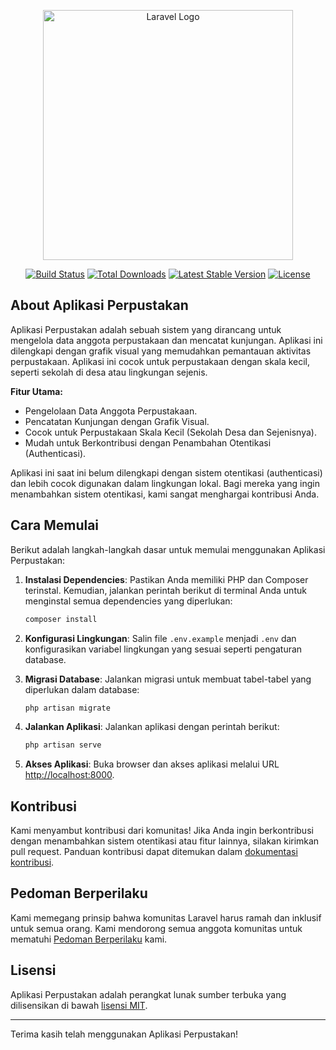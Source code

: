 <p align="center"><a href="https://laravel.com" target="_blank"><img src="https://raw.githubusercontent.com/laravel/art/master/logo-lockup/5%20SVG/2%20CMYK/1%20Full%20Color/laravel-logolockup-cmyk-red.svg" width="400" alt="Laravel Logo"></a></p>

<p align="center">
<a href="https://github.com/laravel/framework/actions"><img src="https://github.com/laravel/framework/workflows/tests/badge.svg" alt="Build Status"></a>
<a href="https://packagist.org/packages/laravel/framework"><img src="https://img.shields.io/packagist/dt/laravel/framework" alt="Total Downloads"></a>
<a href="https://packagist.org/packages/laravel/framework"><img src="https://img.shields.io/packagist/v/laravel/framework" alt="Latest Stable Version"></a>
<a href="https://packagist.org/packages/laravel/framework"><img src="https://img.shields.io/packagist/l/laravel/framework" alt="License"></a>
</p>

## About Aplikasi Perpustakan

Aplikasi Perpustakan adalah sebuah sistem yang dirancang untuk mengelola data anggota perpustakaan dan mencatat kunjungan. Aplikasi ini dilengkapi dengan grafik visual yang memudahkan pemantauan aktivitas perpustakaan. Aplikasi ini cocok untuk perpustakaan dengan skala kecil, seperti sekolah di desa atau lingkungan sejenis.

**Fitur Utama:**

- Pengelolaan Data Anggota Perpustakaan.
- Pencatatan Kunjungan dengan Grafik Visual.
- Cocok untuk Perpustakaan Skala Kecil (Sekolah Desa dan Sejenisnya).
- Mudah untuk Berkontribusi dengan Penambahan Otentikasi (Authenticasi).

Aplikasi ini saat ini belum dilengkapi dengan sistem otentikasi (authenticasi) dan lebih cocok digunakan dalam lingkungan lokal. Bagi mereka yang ingin menambahkan sistem otentikasi, kami sangat menghargai kontribusi Anda.

## Cara Memulai

Berikut adalah langkah-langkah dasar untuk memulai menggunakan Aplikasi Perpustakan:

1. **Instalasi Dependencies**: Pastikan Anda memiliki PHP dan Composer terinstal. Kemudian, jalankan perintah berikut di terminal Anda untuk menginstal semua dependencies yang diperlukan:

    ```bash
    composer install
    ```

2. **Konfigurasi Lingkungan**: Salin file `.env.example` menjadi `.env` dan konfigurasikan variabel lingkungan yang sesuai seperti pengaturan database.

3. **Migrasi Database**: Jalankan migrasi untuk membuat tabel-tabel yang diperlukan dalam database:

    ```bash
    php artisan migrate
    ```

4. **Jalankan Aplikasi**: Jalankan aplikasi dengan perintah berikut:

    ```bash
    php artisan serve
    ```

5. **Akses Aplikasi**: Buka browser dan akses aplikasi melalui URL [http://localhost:8000](http://localhost:8000).

## Kontribusi

Kami menyambut kontribusi dari komunitas! Jika Anda ingin berkontribusi dengan menambahkan sistem otentikasi atau fitur lainnya, silakan kirimkan pull request. Panduan kontribusi dapat ditemukan dalam [dokumentasi kontribusi](CONTRIBUTING.md).

## Pedoman Berperilaku

Kami memegang prinsip bahwa komunitas Laravel harus ramah dan inklusif untuk semua orang. Kami mendorong semua anggota komunitas untuk mematuhi [Pedoman Berperilaku](CODE_OF_CONDUCT.md) kami.



## Lisensi

Aplikasi Perpustakan adalah perangkat lunak sumber terbuka yang dilisensikan di bawah [lisensi MIT](https://opensource.org/licenses/MIT).

---

Terima kasih telah menggunakan Aplikasi Perpustakan!
